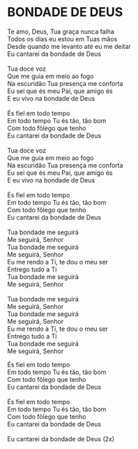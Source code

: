 # BONDADE DE DEUS

Te amo, Deus, Tua graça nunca falha<br>
Todos os dias eu estou em Tuas mãos<br>
Desde quando me levanto até eu me deitar<br>
Eu cantarei da bondade de Deus<br>
<br>
Tua doce voz<br>
Que me guia em meio ao fogo<br>
Na escuridão Tua presença me conforta<br>
Eu sei que és meu Pai, que amigo és<br>
E eu vivo na bondade de Deus<br>
<br>
És fiel em todo tempo<br>
Em todo tempo Tu és tão, tão bom<br>
Com todo fôlego que tenho<br>
Eu cantarei da bondade de Deus<br>
<br>
Tua doce voz<br>
Que me guia em meio ao fogo<br>
Na escuridão Tua presença me conforta<br>
Eu sei que és meu Pai, que amigo és<br>
E eu vivo na bondade de Deus<br>
<br>
És fiel em todo tempo<br>
Em todo tempo Tu és tão, tão bom<br>
Com todo fôlego que tenho<br>
Eu cantarei da bondade de Deus<br>
<br>
Tua bondade me seguirá<br>
Me seguirá, Senhor<br>
Tua bondade me seguirá<br>
Me seguirá, Senhor<br>
Eu me rendo a Ti, te dou o meu ser<br>
Entrego tudo a Ti<br>
Tua bondade me seguirá<br>
Me seguirá, Senhor<br>
<br>
Tua bondade me seguirá<br>
Me seguirá, Senhor<br>
Tua bondade me seguirá<br>
Me seguirá, Senhor<br>
Eu me rendo a Ti, te dou o meu ser<br>
Entrego tudo a Ti<br>
Tua bondade me seguirá<br>
Me seguirá, Senhor<br>

És fiel em todo tempo<br>
Em todo tempo Tu és tão, tão bom<br>
Com todo fôlego que tenho<br>
Eu cantarei da bondade de Deus<br>
<br>
És fiel em todo tempo<br>
Em todo tempo Tu és tão, tão bom<br>
Com todo fôlego que tenho<br>
Eu cantarei da bondade de Deus<br>
<br>
Eu cantarei da bondade de Deus (2x)<br>